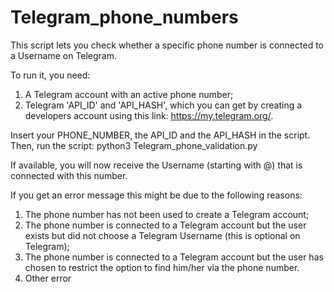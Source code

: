 # Telegram_phone_numbers

This script lets you check whether a specific phone number is connected to a Username on Telegram.

To run it, you need:
1. A Telegram account with an active phone number;
2. Telegram 'API_ID' and 'API_HASH', which you can get by creating a developers account using this link: https://my.telegram.org/.

Insert your PHONE_NUMBER, the API_ID and the API_HASH in the script.
Then, run the script: python3 Telegram_phone_validation.py

If available, you will now receive the Username (starting with @) that is connected with this number.

If you get an error message this might be due to the following reasons:
1. The phone number has not been used to create a Telegram account;
2. The phone number is connected to a Telegram account but the user exists but did not choose a Telegram Username (this is optional on Telegram);
3. The phone number is connected to a Telegram account but the user has chosen to restrict the option to find him/her via the phone number.
4. Other error

